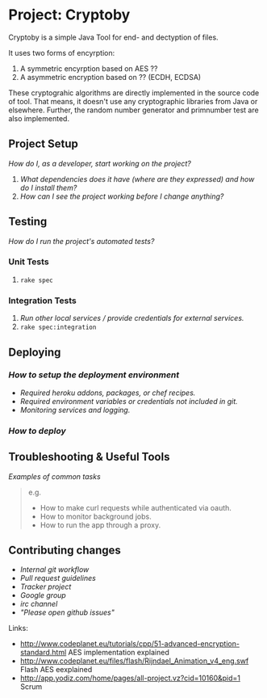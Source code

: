 Project: Cryptoby
========

Cryptoby is a simple Java Tool for end- and dectyption of files.

It uses two forms of encyrption:

1. A symmetric encyrption based on AES ??
2. A asymmetric encryption based on ?? (ECDH, ECDSA)

These cryptograhic algorithms are directly implemented in the source code of tool. That means, it doesn't use any cryptographic libraries from Java or elsewhere. Further, the random number generator and primnumber test are also implemented.

## Project Setup

_How do I, as a developer, start working on the project?_ 

1. _What dependencies does it have (where are they expressed) and how do I install them?_
2. _How can I see the project working before I change anything?_

## Testing

_How do I run the project's automated tests?_

### Unit Tests

1. `rake spec`

### Integration Tests

1. _Run other local services / provide credentials for external services._
2. `rake spec:integration`

## Deploying

### _How to setup the deployment environment_

- _Required heroku addons, packages, or chef recipes._
- _Required environment variables or credentials not included in git._
- _Monitoring services and logging._

### _How to deploy_

## Troubleshooting & Useful Tools

_Examples of common tasks_

> e.g.
> 
> - How to make curl requests while authenticated via oauth.
> - How to monitor background jobs.
> - How to run the app through a proxy.

## Contributing changes

- _Internal git workflow_
- _Pull request guidelines_
- _Tracker project_
- _Google group_
- _irc channel_
- _"Please open github issues"_


Links:
* http://www.codeplanet.eu/tutorials/cpp/51-advanced-encryption-standard.html AES implementation explained
* http://www.codeplanet.eu/files/flash/Rijndael_Animation_v4_eng.swf Flash AES eexplained
* http://app.yodiz.com/home/pages/all-project.vz?cid=10160&pid=1 Scrum
